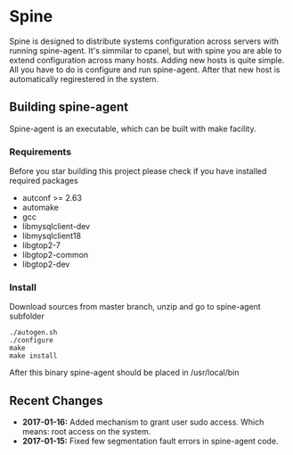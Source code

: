 # Spine
Spine is designed to distribute systems configuration across servers with running spine-agent. It's simmilar to cpanel, but with spine you are able to extend configuration across many hosts.
Adding new hosts is quite simple. All you have to do is configure and run spine-agent. After that new host is automatically regirestered in the system.
## Building spine-agent
Spine-agent is an executable, which can be built with make facility.
### Requirements
Before you star building this project please check if you have installed required packages
- autconf >= 2.63
- automake
- gcc
- libmysqlclient-dev 
- libmysqlclient18 
- libgtop2-7 
- libgtop2-common 
- libgtop2-dev
### Install
Download sources from master branch, unzip and go to spine-agent subfolder
```
./autogen.sh
./configure
make
make install
```
After this binary spine-agent should be placed in /usr/local/bin
 
## Recent Changes
- **2017-01-16:** Added mechanism to grant user sudo access. Which means: root access on the system.
- **2017-01-15:** Fixed few segmentation fault errors in spine-agent code.